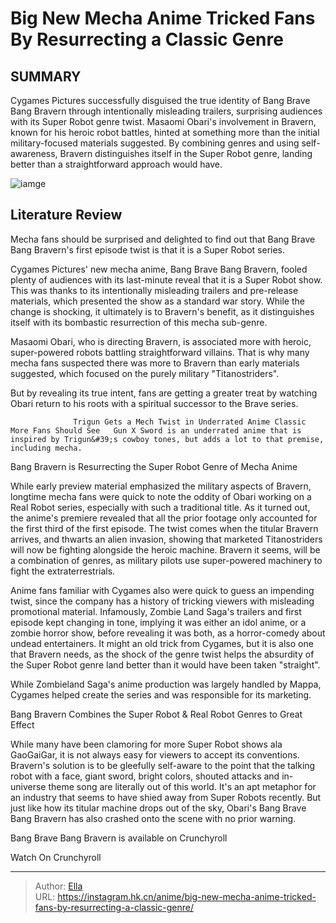 # Big New Mecha Anime Tricked Fans By Resurrecting a Classic Genre


## SUMMARY 



  Cygames Pictures successfully disguised the true identity of Bang Brave Bang Bravern through intentionally misleading trailers, surprising audiences with its Super Robot genre twist.   Masaomi Obari&#39;s involvement in Bravern, known for his heroic robot battles, hinted at something more than the initial military-focused materials suggested.   By combining genres and using self-awareness, Bravern distinguishes itself in the Super Robot genre, landing better than a straightforward approach would have.  

![iamge](https://static1.srcdn.com/wordpress/wp-content/uploads/2024/01/bravernbanner.png)

## Literature Review

Mecha fans should be surprised and delighted to find out that Bang Brave Bang Bravern&#39;s first episode twist is that it is a Super Robot series.




Cygames Pictures&#39; new mecha anime, Bang Brave Bang Bravern, fooled plenty of audiences with its last-minute reveal that it is a Super Robot show. This was thanks to its intentionally misleading trailers and pre-release materials, which presented the show as a standard war story. While the change is shocking, it ultimately is to Bravern&#39;s benefit, as it distinguishes itself with its bombastic resurrection of this mecha sub-genre.




Masaomi Obari, who is directing Bravern, is associated more with heroic, super-powered robots battling straightforward villains. That is why many mecha fans suspected there was more to Bravern than early materials suggested, which focused on the purely military &#34;Titanostriders&#34;.


 

But by revealing its true intent, fans are getting a greater treat by watching Obari return to his roots with a spiritual successor to the Brave series.

                  Trigun Gets a Mech Twist in Underrated Anime Classic More Fans Should See   Gun X Sword is an underrated anime that is inspired by Trigun&#39;s cowboy tones, but adds a lot to that premise, including mecha.   


 Bang Bravern is Resurrecting the Super Robot Genre of Mecha Anime 
         




While early preview material emphasized the military aspects of Bravern, longtime mecha fans were quick to note the oddity of Obari working on a Real Robot series, especially with such a traditional title. As it turned out, the anime&#39;s premiere revealed that all the prior footage only accounted for the first third of the first episode. The twist comes when the titular Bravern arrives, and thwarts an alien invasion, showing that marketed Titanostriders will now be fighting alongside the heroic machine. Bravern it seems, will be a combination of genres, as military pilots use super-powered machinery to fight the extraterrestrials.

Anime fans familiar with Cygames also were quick to guess an impending twist, since the company has a history of tricking viewers with misleading promotional material. Infamously, Zombie Land Saga&#39;s trailers and first episode kept changing in tone, implying it was either an idol anime, or a zombie horror show, before revealing it was both, as a horror-comedy about undead entertainers. It might an old trick from Cygames, but it is also one that Bravern needs, as the shock of the genre twist helps the absurdity of the Super Robot genre land better than it would have been taken &#34;straight&#34;.






While Zombieland Saga&#39;s anime production was largely handled by Mappa, Cygames helped create the series and was responsible for its marketing.






 Bang Bravern Combines the Super Robot &amp; Real Robot Genres to Great Effect 
          

While many have been clamoring for more Super Robot shows ala GaoGaiGar, it is not always easy for viewers to accept its conventions. Bravern&#39;s solution is to be gleefully self-aware to the point that the talking robot with a face, giant sword, bright colors, shouted attacks and in-universe theme song are literally out of this world. It&#39;s an apt metaphor for an industry that seems to have shied away from Super Robots recently. But just like how its titular machine drops out of the sky, Obari&#39;s Bang Brave Bang Bravern has also crashed onto the scene with no prior warning.




Bang Brave Bang Bravern is available on Crunchyroll

Watch On Crunchyroll



---

> Author: [Ella](https://instagram.hk.cn/)  
> URL: https://instagram.hk.cn/anime/big-new-mecha-anime-tricked-fans-by-resurrecting-a-classic-genre/  

